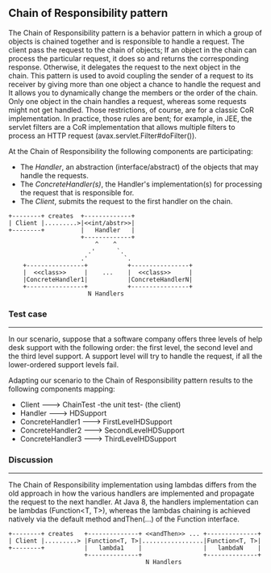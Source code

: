 ## Chain of Responsibility pattern

The Chain of Responsibility pattern is a behavior pattern in which a group of objects is chained together
and is responsible to handle a request. The client pass the request to the chain of objects; If an object
in the chain can process the particular request, it does so and returns the corresponding response.
Otherwise, it delegates the request to the next object in the chain.
This pattern is used to avoid coupling the sender of a request to its receiver by giving more than one object
a chance to handle the request and It allows you to dynamically change the members or the order of the chain.
Only one object in the chain handles a request, whereas some requests might not get handled. Those restrictions,
of course, are for a classic CoR implementation. In practice, those rules are bent; for example, in JEE,
the servlet filters are a CoR implementation that allows multiple filters to process an HTTP request
(avax.servlet.Filter#doFilter()).

At the Chain of Responsibility the following components are participating:
* The _Handler_, an abstraction (interface/abstract) of the objects that may handle the requests.
* The _ConcreteHandler(s)_, the Handler's implementation(s) for processing the request that is responsible for.
* The _Client_, submits the request to the first handler on the chain.

```
+--------+ creates  +-------------+
| Client |.........>|<<int/abstr>>|
+--------+          |   Handler   |
                    +-------------+
                        ^    ^
                      .'      `.
                    .'          `.
    +----------------+           +----------------+
    |  <<class>>     |    ...    |  <<class>>     |
    |ConcreteHandler1|           |ConcreteHandlerN|
    +----------------+           +----------------+
                      N Handlers
```

### Test case
----

In our scenario, suppose that a software company offers three levels of help desk support with the following order:
the first level, the second level and the third level support. A support level will try to handle the request, if
all the lower-ordered support levels fail.

Adapting our scenario to the Chain of Responsibility pattern results to the following components mapping:
* Client             --->   ChainTest -the unit test- (the client)
* Handler            --->   HDSupport
* ConcreteHandler1   --->   FirstLevelHDSupport
* ConcreteHandler2   --->   SecondLevelHDSupport
* ConcreteHandler3   --->   ThirdLevelHDSupport

### Discussion
----

The Chain of Responsibility implementation using lambdas differs from the old approach in how the various handlers
are implemented and propagate the request to the next handler. At Java 8, the handlers implementation can be lambdas
(Function<T, T>), whereas the lambdas chaining is achieved natively via the default method andThen(...) of
the Function interface.

```
+--------+ creates   +--------------+ <<andThen>> ... +--------------+
| Client |.........> |Function<T, T>|.................|Function<T, T>|
+--------+           |   lambda1    |                 |   lambdaN    |
                     +--------------+                 +--------------+
                                      N Handlers
```